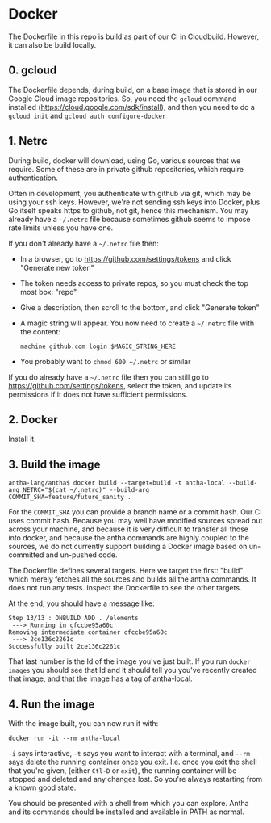 # Docker

The Dockerfile in this repo is build as part of our CI in
Cloudbuild. However, it can also be build locally.

## 0. gcloud

The Dockerfile depends, during build, on a base image that is stored
in our Google Cloud image repositories. So, you need the `gcloud`
command installed (https://cloud.google.com/sdk/install), and then you
need to do a `gcloud init` and `gcloud auth configure-docker`

## 1. Netrc

During build, docker will download, using Go, various sources that we
require. Some of these are in private github repositories, which
require authentication.

Often in development, you authenticate with github via git, which may
be using your ssh keys. However, we're not sending ssh keys into
Docker, plus Go itself speaks https to github, not git, hence this
mechanism. You may already have a `~/.netrc` file because sometimes
github seems to impose rate limits unless you have one.

If you don't already have a `~/.netrc` file then:
* In a browser, go to https://github.com/settings/tokens and click "Generate new token"
* The token needs access to private repos, so you must check the top most box: "repo"
* Give a description, then scroll to the bottom, and click "Generate token"
* A magic string will appear. You now need to create a `~/.netrc` file with the content:

      machine github.com login $MAGIC_STRING_HERE

* You probably want to `chmod 600 ~/.netrc` or similar

If you do already have a `~/.netrc` file then you can still go to
https://github.com/settings/tokens, select the token, and update its
permissions if it does not have sufficient permissions.

## 2. Docker

Install it.

## 3. Build the image

    antha-lang/antha$ docker build --target=build -t antha-local --build-arg NETRC="$(cat ~/.netrc)" --build-arg COMMIT_SHA=feature/future_sanity .

For the `COMMIT_SHA` you can provide a branch name or a commit
hash. Our CI uses commit hash. Because you may well have modified
sources spread out across your machine, and because it is very
difficult to transfer all those into docker, and because the antha
commands are highly coupled to the sources, we do not currently
support building a Docker image based on un-committed and un-pushed
code.

The Dockerfile defines several targets. Here we target the first:
"build" which merely fetches all the sources and builds all the antha
commands. It does not run any tests. Inspect the Dockerfile to see the
other targets.

At the end, you should have a
message like:

    Step 13/13 : ONBUILD ADD . /elements
     ---> Running in cfccbe95a60c
    Removing intermediate container cfccbe95a60c
     ---> 2ce136c2261c
    Successfully built 2ce136c2261c

That last number is the Id of the image you've just built. If you run
`docker images` you should see that Id and it should tell you you've
recently created that image, and that the image has a tag of antha-local.

## 4. Run the image

With the image built, you can now run it with:

    docker run -it --rm antha-local

`-i` says interactive, `-t` says you want to interact with a terminal,
and `--rm` says delete the running container once you exit. I.e. once
you exit the shell that you're given, (either `Ctl-D` or `exit`), the
running container will be stopped and deleted and any changes lost. So
you're always restarting from a known good state.

You should be presented with a shell from which you can explore. Antha
and its commands should be installed and available in PATH as normal.
